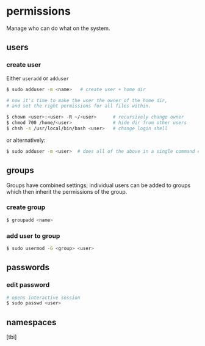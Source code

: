 # permissions
Manage who can do what on the system.

## users
### create user
Either `useradd` or `adduser`
```sh
$ sudo adduser -m <name>   # create user + home dir

# now it's time to make the user the owner of the home dir,
# and set the right permissions for all files within.

$ chown <user>:<user> -R ~/<user>      # recursively change owner
$ chmod 700 /home/<user>               # hide dir from other users
$ chsh -s /usr/local/bin/bash <user>   # change login shell
```
or alternatively:
```sh
$ sudo adduser -m <user>  # does all of the above in a single command except
```

## groups
Groups have combined settings; individual users can be added to groups which
then inherit the permissions of the group.

### create group
```sh
$ groupadd <name>
```

### add user to group
```sh
$ sudo usermod -G <group> <user>
```

## passwords
### edit password
```sh
# opens interactive session
$ sudo passwd <user>
```

## namespaces
[tbi]

